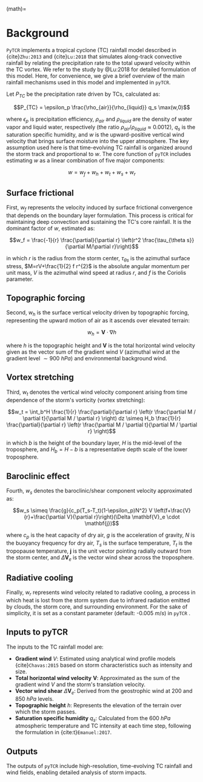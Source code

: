 (math)=

# Background

`PyTCR` implements a tropical cyclone (TC) rainfall model described in {cite}`Zhu:2013` and {cite}`Lu:2018` that simulates along-track convective rainfall by relating the precipitation rate to the total upward velocity within the TC vortex. We refer to the study by @Lu:2018 for detailed formulation of this model. Here, for convenience, we give a brief overview of the main rainfall mechanisms used in this model and implemented in `pyTCR`.

Let $P_{TC}$ be the precipitation rate driven by TCs, calculated as:

$$P_{TC} = \epsilon_p \frac{\rho_{air}}{\rho_{liquid}} q_s \max(w,0)$$

where $\epsilon_p$ is precipitation efficiency, $\rho_{air}$ and $\rho_{liquid}$ are the density of water vapor and liquid water, respectively (the ratio $\rho_{air}/\rho_{liquid}\approx 0.0012$), $q_s$ is the saturation specific humidity, and $w$ is the upward-positive vertical wind velocity that brings surface moisture into the upper atmosphere.
The key assumption used here is that time-evolving TC rainfall is organized around the storm track and proportional to $w$.
The core function of `pyTCR` includes estimating $w$ as a linear combination of five major components:

$$w = w_f + w_h + w_t + w_s + w_r$$

## Surface frictional
First, $w_f$ represents the velocity induced by surface frictional convergence that depends on the boundary layer formulation. This process is critical for maintaining deep convection and sustaining the TC's core rainfall. It is the dominant factor of $w$, estimated as:

$$w_f = \frac{-1}{r} \frac{\partial}{\partial r} \left(r^2 \frac{\tau_{\theta s}}{\partial M/\partial r}\right)$$

in which $r$ is the radius from the storm center, $\tau_{\theta s}$ is the azimuthal surface stress, $M=rV+\frac{1}{2} f r^{2}$ is the absolute angular momentum per unit mass, $V$ is the azimuthal wind speed at radius $r$, and $f$ is the Coriolis parameter. 

## Topographic forcing
Second, $w_h$ is the surface vertical velocity driven by topographic forcing, representing the upward motion of air as it ascends over elevated terrain:

$$w_h = \mathbf{V} \cdot \nabla h$$

where $h$ is the topographic height and $\mathbf{V}$ is the total horizontal wind velocity given as the vector sum of the gradient wind $V$ (azimuthal wind at the gradient level $\sim900$ $hPa$) and environmental background wind. 

## Vortex stretching
Third, $w_t$ denotes the vertical wind velocity component arising from time dependence of the storm's vorticity (vortex stretching):

$$w_t = \int_b^H \frac{1}{r} \frac{\partial}{\partial r} \left(r \frac{\partial M / \partial t}{\partial M / \partial r} \right) dz \simeq H_b \frac{1}{r} \frac{\partial}{\partial r} \left(r \frac{\partial M / \partial t}{\partial M / \partial r} \right)$$

in which $b$ is the height of the boundary layer, $H$ is the mid-level of the troposphere, and $H_b = H-b$ is a representative depth scale of the lower troposphere.

## Baroclinic effect
Fourth, $w_s$ denotes the baroclinic/shear component velocity approximated as:

$$w_s \simeq \frac{g}{c_p(T_s-T_t)(1-\epsilon_p)N^2} V \left(f+\frac{V}{r}+\frac{\partial V}{\partial r}\right)(\Delta \mathbf{V}_e \cdot \mathbf{j})$$

where $c_p$ is the heat capacity of dry air, $g$ is the acceleration of gravity, $N$ is the buoyancy frequency for dry air, $T_s$ is the surface temperature, $T_t$ is the tropopause temperature, $\mathbf{j}$ is the unit vector pointing radially outward from the storm center, and $\Delta\mathbf{V}_e$ is the vector wind shear across the troposphere.

## Radiative cooling
Finally, $w_r$ represents wind velocity related to radiative cooling, a process in which heat is lost from the storm system due to infrared radiation emitted by clouds, the storm core, and surrounding environment. For the sake of simplicity, it is set as a constant parameter (default: -0.005 $m/s$) in `pyTCR` .

## Inputs to pyTCR
The inputs to the TC rainfall model are:

- **Gradient wind** $V$: Estimated using analytical wind profile models {cite}`Chavas:2015` based on storm characteristics such as intensity and size.
- **Total horizontal wind velocity** $\mathbf{V}$: Approximated as the sum of the gradient wind $V$ and the storm's translation velocity.
- **Vector wind shear** $\Delta \mathbf{V}_e$: Derived from the geostrophic wind at 200 and 850 $hPa$ levels.
- **Topographic height** $h$: Represents the elevation of the terrain over which the storm passes.
- **Saturation specific humidity** $q_s$: Calculated from the 600 $hPa$ atmospheric temperature and TC intensity at each time step, following the formulation in {cite:t}`Emanuel:2017`.

## Outputs
The outputs of `pyTCR` include high-resolution, time-evolving TC rainfall and wind fields, enabling detailed analysis of storm impacts.

